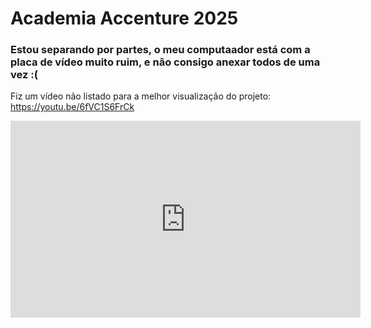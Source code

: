 # Academia Accenture 2025

### Estou separando por partes, o meu computaador está com a placa de vídeo muito ruim, e não consigo anexar todos de uma vez :(
Fiz um vídeo não listado para a melhor visualização do projeto:
https://youtu.be/6fVC1S6FrCk

<iframe width="560" height="315" src="https://www.youtube-nocookie.com/embed/6fVC1S6FrCk?si=arnZrXMCOQAPedxd" title="YouTube video player" frameborder="0" allow="accelerometer; autoplay; clipboard-write; encrypted-media; gyroscope; picture-in-picture; web-share" referrerpolicy="strict-origin-when-cross-origin" allowfullscreen></iframe>

